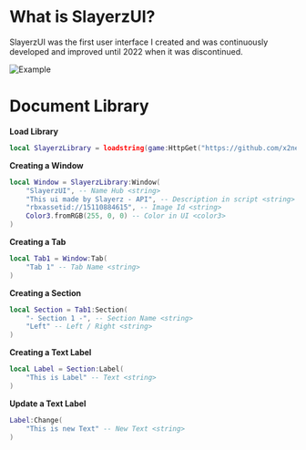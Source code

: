 # What is SlayerzUI?
SlayerzUI was the first user interface I created and was continuously developed and improved until 2022 when it was discontinued.

![Example]()
# Document Library
**Load Library**
```lua
local SlayerzLibrary = loadstring(game:HttpGet("https://github.com/x2neptunereal/SlayerzUI/blob/main/Source/Library.lua"))()
```
**Creating a Window**
```lua
local Window = SlayerzLibrary:Window(
    "SlayerzUI", -- Name Hub <string>
    "This ui made by Slayerz - API", -- Description in script <string>
    "rbxassetid://15110884615", -- Image Id <string>
    Color3.fromRGB(255, 0, 0) -- Color in UI <color3>
)
```
**Creating a Tab**
```lua
local Tab1 = Window:Tab(
    "Tab 1" -- Tab Name <string>
)
```
**Creating a Section**
```lua
local Section = Tab1:Section(
    "- Section 1 -", -- Section Name <string>
    "Left" -- Left / Right <string>
)
```
**Creating a Text Label**
```lua
local Label = Section:Label(
    "This is Label" -- Text <string>
)
```
**Update a Text Label**
```lua
Label:Change(
    "This is new Text" -- New Text <string>
)
```
